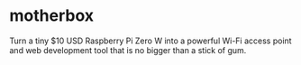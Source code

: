 # motherbox
Turn a tiny $10 USD Raspberry Pi Zero W into a powerful Wi-Fi access point and web development tool that is no bigger than a stick of gum.
